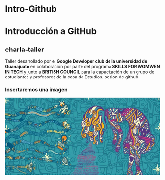 # Intro-Github
# Introducción a GitHub
## charla-taller
Taller desarrollado por el **Google Developer club de la universidad de Guanajuato** en colaboración por parte del programa **SKILLS FOR WOMWEN IN TECH** y junto a **BRITISH COUNCIL** para la capacitación de un grupo de estudiantes y profesores de la casa de Estudios.
 sesion de github
### Insertaremos una imagen

![hack](img/FOSTER.JPG)
